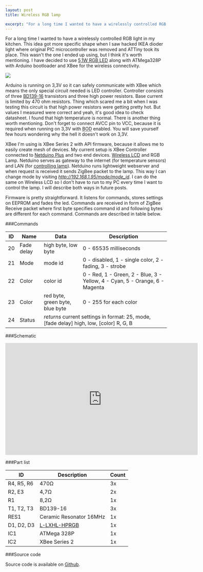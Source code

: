 ```yaml
---
layout: post
title: Wireless RGB lamp

excerpt: "For a long time I wanted to have a wirelessly controlled RGB light in my kitchen. This idea got more specific shape when I saw hacked IKEA dioder light where original PIC microcontroller was removed and ATTiny took its place."
---
```


For a long time I wanted to have a wirelessly controlled RGB light in my kitchen. This idea got more specific shape when I saw hacked IKEA dioder light where original PIC microcontroller was removed and ATTiny took its place. This wasn't the one I ended up using, but I think it's worth mentioning. I have decided to use [5,1W RGB LED][1] along with ATMega328P with Arduino bootloader and XBee for the wireless connectivity.

<p class="post__image-center"><a href="http://www.flickr.com/photos/stalker_cz/7181211930/" title="Link to Flickr"><img src="http://farm6.staticflickr.com/5348/7181211930_369958da68_n.jpg" class="post__image" /></a></p>

Arduino is running on 3,3V so it can safely communicate with XBee which means the only special circuit needed is LED controller. Controller consists of three [BD139-16][2] transistors and three high power resistors. Base current is limited by 470 ohm resistors. Thing which scared me a bit when I was testing this circuit is that high power resistors were getting pretty hot. But values I measured were correct and yeah, it's good idea to check datasheet. I found that high temperature is normal. There is another thing worth mentioning. Don't forget to connect AVCC pin to VCC, because it is required when running on 3,3V with <abbr title="Brown Out Detector">BOD</abbr> enabled. You will save yourself few hours wondering why the hell it doesn't work on 3,3V.

XBee I'm using is XBee Series 2 with API firmware, because it allows me to easily create mesh of devices. My current setup is XBee Controller connected to [Netduino Plus][3] and two end devices. [Wireless LCD][4] and RGB Lamp. Netduino serves as gateway to the internet (for temperature sensors) and LAN (for [controlling lamp][5]). Netduino runs lightweight webserver and when request is received it sends ZigBee packet to the lamp. This way I can change mode by visiting *http://192.168.1.95/mode/mode_id*. I can do the same on Wireless LCD so I don't have to run to my PC every time I want to control the lamp. I will describe both ways in future posts.

Firmware is pretty straightforward. It listens for commands, stores settings on EEPROM and fades the led. Commands are received in form of ZigBee Receive packet where first byte specifies command id and following bytes are different for each command. Commands are described in table below.

###Commands

<table>
<thead>
<tr><th>ID</th><th>Name</th><th>Data</th><th>Description</th></tr>
</thead>
<tbody>
<tr>
<td>20</td>
<td>Fade delay</td>
<td>high byte, low byte</td>
<td>0 - 65535 milliseconds</td>
</tr>
<tr>
<td>21</td>
<td>Mode</td>
<td>mode id</td>
<td>0 - disabled, 1 - single color, 2 - fading, 3 - strobe</td>
</tr>
<tr>
<td>22</td>
<td>Color</td>
<td>color id</td>
<td>0 - Red, 1 - Green, 2 - Blue, 3 - Yellow, 4 - Cyan, 5 - Orange, 6 - Magenta</td>
</tr>
<tr>
<td>23</td>
<td>Color</td>
<td>red byte, green byte, blue byte</td>
<td>0 - 255 for each color</td>
</tr>
<tr>
<td>24</td>
<td>Status</td>
<td colspan="2"><em>returns</em> current settings in format: 25, mode, [fade delay] high, low, [color] R, G, B</td>
</tr>
</tbody>
</table>

###Schematic

<iframe width='600' height='350' frameborder='0' src='http://c.circuitbee.com/build/r/schematic-embed.html?id=0000000249'></iframe>

###Part list

<table>
<thead>
<tr><th>ID</th><th>Description</th><th>Count</th></tr>
</thead>
<tbody>
<tr>
<td>R4, R5, R6</td>
<td>470Ω</td>
<td>3x</td>
</tr>
<tr>
<td>R2, E3</td>
<td>4,7Ω</td>
<td>2x</td>
</tr>
<tr>
<td>R1</td>
<td>8,2Ω</td>
<td>1x</td>
</tr>
<tr>
<td>T1, T2, T3</td>
<td>BD139-16</td>
<td>3x</td>
</tr>
<tr>
<td>RES1</td>
<td>Ceramic Resonator 16MHz</td>
<td>1x</td>
</tr>
<tr>
<td>D1, D2, D3</td>
<td><a href="http://www.gme.cz/vykonove-led-nad-1w/l-lxhl-hprgb-p511-558/" title="Link to Czech shop GM electronic">L-LXHL-HPRGB</a></td>
<td>1x</td>
</tr>
<tr>
<td>IC1</td>
<td>ATMega 328P</td>
<td>1x</td>
</tr>
<tr>
<td>IC2</td>
<td>XBee Series 2</td>
<td>1x</td>
</tr>
</tbody>
</table>

###Source code

Source code is available on [Github][6].


  [1]: http://www.gme.cz/vykonove-led-nad-1w/l-lxhl-hprgb-p511-558/ "Link to Czech shop GM electronic"
  [2]: http://www.gme.cz/bipolarni-tranzistory-npn/bd139-16-p211-010/ "Link to Czech shop GM electronic"
  [3]: http://www.flickr.com/photos/stalker_cz/6368627583/ "Link to Flickr"
  [4]: http://www.flickr.com/photos/stalker_cz/7145245471/ "Link to Flickr"
  [5]: http://rousek.name/blog/wireless-rgb-lamp-the-controller "Link to my blog post"
  [6]: https://github.com/stlk/Arduino/blob/master/stlk_lamp/stlk_lamp.ino "Source code on Github"